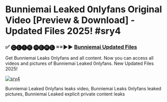 # Bunniemai Leaked 0nlyfans Original Video [Preview & Download] - Updated Files 2025! #sry4

<h3>✅ 🅒🅛🅘🅚 🅗🅔🅡🅔 ==►► <a href="https://mediafile.pages.dev?q=Bunniemai&ref=B5R" rel="nofollow">Bunniemai Updated Files</a></h3>

Get Bunniemai Leaks 0nlyfans and all content. Now you can access all videos and pictures of Bunniemai Leaked 0nlyfans. New Updated Files 2025!

[![sry4](https://github.com/user-attachments/assets/f5210949-1d50-4880-9bd9-f37c6975c838)](https://mediafile.pages.dev?q=Bunniemai&ref=B5R)

Bunniemai Leaked 0nlyfans leaks video, Bunniemai Leaks 0nlyfans leaked pictures, Bunniemai Leaked explicit private content leaks